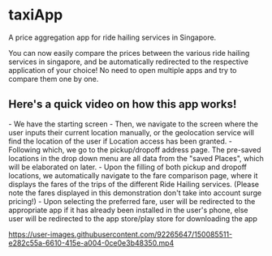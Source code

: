 # taxiApp
A price aggregation app for ride hailing services in Singapore.

You can now easily compare the prices between the various ride hailing services in singapore, 
and be automatically redirected to the respective application of your choice! No need to 
open multiple apps and try to compare them one by one.

<p>
  <h2>
    Here's a quick video on how this app works!
  </h2>
      - We have the starting screen
      - Then, we navigate to the screen where the user inputs their current location manually, 
        or the geolocation service will find the location of the user if Location access has been granted.
      - Following which, we go to the pickup/dropoff address page. The pre-saved locations in the drop
        down menu are all data from the "saved Places", which will be elaborated on later. 
      - Upon the filling of both pickup and dropoff locations, we automatically navigate to the 
        fare comparison page, where it displays the fares of the trips of the different Ride Hailing 
        services. (Please note the fares displayed in this demonstration don't take into account surge pricing!)
      - Upon selecting the preferred fare, user will be redirected to the appropriate app if it has already
        been installed in the user's phone, else user will be redirected to the app store/play store for downloading
        the app
</p>

https://user-images.githubusercontent.com/92265647/150085511-e282c55a-6610-415e-a004-0ce0e3b48350.mp4
